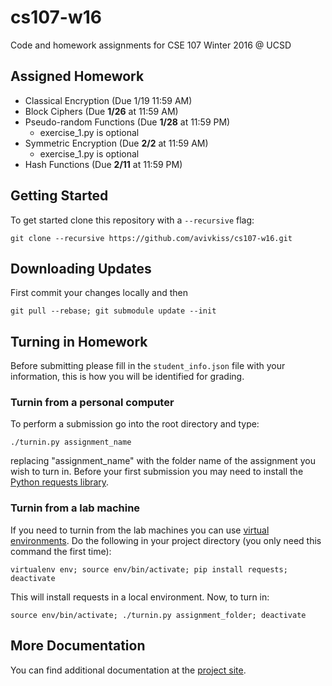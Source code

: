 # cs107-w16
Code and homework assignments for CSE 107 Winter 2016 @ UCSD

## Assigned Homework

- Classical Encryption (Due 1/19 11:59 AM)
- Block Ciphers (Due **1/26** at 11:59 AM)
- Pseudo-random Functions (Due **1/28** at 11:59 PM)
    - exercise_1.py is optional
- Symmetric Encryption  (Due **2/2** at 11:59 AM)
    - exercise_1.py is optional
- Hash Functions (Due **2/11** at 11:59 PM)

## Getting Started
To get started clone this repository with a `--recursive` flag:

    git clone --recursive https://github.com/avivkiss/cs107-w16.git

## Downloading Updates
First commit your changes locally and then

    git pull --rebase; git submodule update --init

## Turning in Homework
Before submitting please fill in the `student_info.json` file with your
information, this is how you will be identified for grading.

### Turnin from a personal computer
To perform a submission go into the root directory and type:

    ./turnin.py assignment_name

replacing "assignment_name" with the folder name of the assignment you wish to turn in. Before your first submission you may need to install the
[Python requests library](http://docs.python-requests.org/en/latest/user/install/).

### Turnin from a lab machine
If you need to turnin from the lab machines you can use [virtual environments](http://docs.python-guide.org/en/latest/dev/virtualenvs/). Do the following in your project directory (you only need this command the first time):

    virtualenv env; source env/bin/activate; pip install requests; deactivate

This will install requests in a local environment. Now, to turn in:

    source env/bin/activate; ./turnin.py assignment_folder; deactivate



## More Documentation

You can find additional documentation at the [project site](https://avivkiss.github.io/cs107-w16/index.html).
